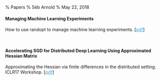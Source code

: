 % Papers
% Séb Arnold
% May 22, 2018

<link rel="stylesheet" href="https://bootswatch.com/cosmo/bootstrap.css" />
<style>
a, a:hover {
    color: #2AA7E7;
}
</style>


#### Managing Machine Learning Experiments

How to use randopt to manage machine learning experiments. [[pdf](MMLE_pycon.pdf)]

<br />

#### Accelerating SGD for Distributed Deep Learning Using Approximated Hessian Matrix

Approximating the Hessian via finite differences in the distributed setting. ICLR17 Workshop. [[pdf](dispun_iclr17.pdf)]

<br />
